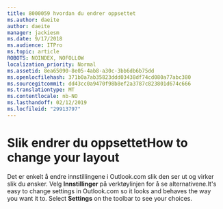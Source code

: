 ```yaml
---
title: 8000059 hvordan du endrer oppsettet
ms.author: daeite
author: daeite
manager: jackiesm
ms.date: 9/17/2018
ms.audience: ITPro
ms.topic: article
ROBOTS: NOINDEX, NOFOLLOW
localization_priority: Normal
ms.assetid: 8ea65090-8e05-4ab8-a30c-3bb6db6b75dd
ms.openlocfilehash: 371b0a7ab35823ddd03438df74cd080a77abc380
ms.sourcegitcommit: dd43cc0a9470f98b8ef2a3787c823801d674c666
ms.translationtype: MT
ms.contentlocale: nb-NO
ms.lasthandoff: 02/12/2019
ms.locfileid: "29913797"
---
```

# <a name="how-to-change-your-layout"></a><span data-ttu-id="68c8e-102">Slik endrer du oppsettet</span><span class="sxs-lookup"><span data-stu-id="68c8e-102">How to change your layout</span></span>

<span data-ttu-id="68c8e-p101">Det er enkelt å endre innstillingene i Outlook.com slik den ser ut og virker slik du ønsker. Velg **Innstillinger** på verktøylinjen for å se alternativene.</span><span class="sxs-lookup"><span data-stu-id="68c8e-p101">It's easy to change settings in Outlook.com so it looks and behaves the way you want it to. Select **Settings** on the toolbar to see your choices.</span></span> 
  

